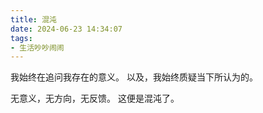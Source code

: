 ```yaml
---
title: 混沌
date: 2024-06-23 14:34:07
tags:
- 生活吵吵闹闹
---
```



我始终在追问我存在的意义。
以及，我始终质疑当下所认为的。

无意义，无方向，无反馈。
这便是混沌了。
